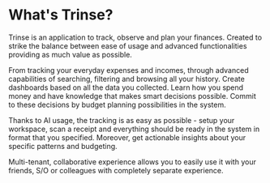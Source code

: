 # What's Trinse?

Trinse is an application to track, observe and plan your finances. Created to strike the balance between ease of usage and advanced functionalities providing as much value as possible.

From tracking your everyday expenses and incomes, through advanced capabilities of searching, filtering and browsing all your history. Create dashboards based on all the data you collected. Learn how you spend money and have knowledge that makes smart decisions possible. Commit to these decisions by budget planning possibilities in the system.

Thanks to AI usage, the tracking is as easy as possible - setup your workspace, scan a receipt and everything should be ready in the system in format that you specified. Moreover, get actionable insights about your specific patterns and budgeting.

Multi-tenant, collaborative experience allows you to easily use it with your friends, S/O or colleagues with completely separate experience.
